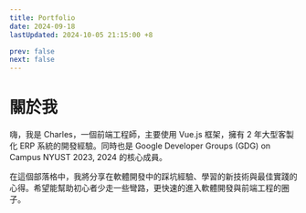 ```yaml
---
title: Portfolio
date: 2024-09-18
lastUpdated: 2024-10-05 21:15:00 +8

prev: false
next: false
---
```


# 關於我

嗨，我是 Charles，一個前端工程師，主要使用 Vue.js 框架，擁有 2 年大型客製化 ERP 系統的開發經驗。同時也是 Google Developer Groups (GDG) on Campus NYUST 2023, 2024 的核心成員。

在這個部落格中，我將分享在軟體開發中的踩坑經驗、學習的新技術與最佳實踐的心得。希望能幫助初心者少走一些彎路，更快速的進入軟體開發與前端工程的圈子。
